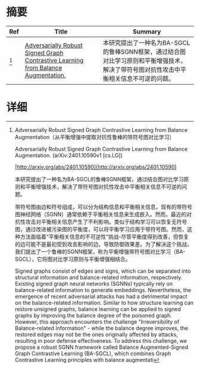 # 摘要

| Ref | Title | Summary |
| --- | --- | --- |
| [^1] | [Adversarially Robust Signed Graph Contrastive Learning from Balance Augmentation.](http://arxiv.org/abs/2401.10590) | 本研究提出了一种名为BA-SGCL的鲁棒SGNN框架，通过结合图对比学习原则和平衡增强技术，解决了带符号图对抗性攻击中平衡相关信息不可逆的问题。 |

# 详细

[^1]: Adversarially Robust Signed Graph Contrastive Learning from Balance Augmentation（从平衡增强中提取对抗性鲁棒的带符号图对比学习）

    Adversarially Robust Signed Graph Contrastive Learning from Balance Augmentation. (arXiv:2401.10590v1 [cs.LG])

    [http://arxiv.org/abs/2401.10590](http://arxiv.org/abs/2401.10590)

    本研究提出了一种名为BA-SGCL的鲁棒SGNN框架，通过结合图对比学习原则和平衡增强技术，解决了带符号图对抗性攻击中平衡相关信息不可逆的问题。

    

    带符号图由边和符号组成，可以分为结构信息和平衡相关信息。现有的带符号图神经网络（SGNN）通常依赖于平衡相关信息来生成嵌入。然而，最近的对抗性攻击对平衡相关信息产生了不利影响。类似于结构学习可以恢复无符号图，通过改进被污染图的平衡度，可以将平衡学习应用于带符号图。然而，这种方法面临着“平衡相关信息的不可逆性”挑战-尽管平衡度得到改善，但恢复的边可能不是最初受到攻击影响的边，导致防御效果差。为了解决这个挑战，我们提出了一个鲁棒的SGNN框架，称为平衡增强带符号图对比学习（BA-SGCL），它将图对比学习原则与平衡增强相结合。

    Signed graphs consist of edges and signs, which can be separated into structural information and balance-related information, respectively. Existing signed graph neural networks (SGNNs) typically rely on balance-related information to generate embeddings. Nevertheless, the emergence of recent adversarial attacks has had a detrimental impact on the balance-related information. Similar to how structure learning can restore unsigned graphs, balance learning can be applied to signed graphs by improving the balance degree of the poisoned graph. However, this approach encounters the challenge "Irreversibility of Balance-related Information" - while the balance degree improves, the restored edges may not be the ones originally affected by attacks, resulting in poor defense effectiveness. To address this challenge, we propose a robust SGNN framework called Balance Augmented-Signed Graph Contrastive Learning (BA-SGCL), which combines Graph Contrastive Learning principles with balance augmentati
    

